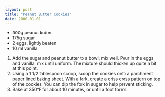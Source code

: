 ```yaml
---
layout: post
title: "Peanut Butter Cookies"
date: 2000-01-01
---
```


- 500g peanut butter
- 175g sugar
- 2 eggs, lightly beaten
- 10 ml vanilla

1. Add the sugar and peanut butter to a bowl, mix well. Pour in the eggs and vanilla, mix until uniform. The mixture should thicken up quite a bit at this point.
2. Using a 1 1/2 tablespoon scoop, scoop the cookies onto a parchment paper lined baking sheet. With a fork, create a criss cross pattern on top of the cookies. You can dip the fork in sugar to help prevent sticking.
3. Bake at 350°F for about 10 minutes, or until a foot forms.